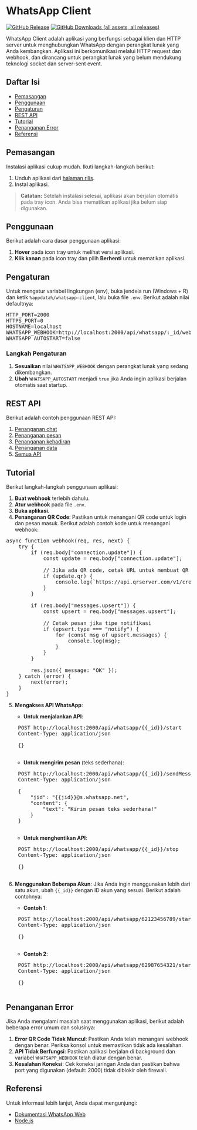 # WhatsApp Client

[![GitHub Release](https://img.shields.io/github/v/release/ndiing/whatsapp-client)](https://github.com/ndiing/whatsapp-client/releases)
[![GitHub Downloads (all assets, all releases)](https://img.shields.io/github/downloads/ndiing/whatsapp-client/total)](https://github.com/ndiing/whatsapp-client/releases)

WhatsApp Client adalah aplikasi yang berfungsi sebagai klien dan HTTP server untuk menghubungkan WhatsApp dengan perangkat lunak yang Anda kembangkan. Aplikasi ini berkomunikasi melalui HTTP request dan webhook, dan dirancang untuk perangkat lunak yang belum mendukung teknologi socket dan server-sent event.

## Daftar Isi

- [Pemasangan](#pemasangan)
- [Penggunaan](#penggunaan)
- [Pengaturan](#pengaturan)
- [REST API](#rest-api)
- [Tutorial](#tutorial)
- [Penanganan Error](#penanganan-error)
- [Referensi](#referensi)

## Pemasangan

Instalasi aplikasi cukup mudah. Ikuti langkah-langkah berikut:

1. Unduh aplikasi dari [halaman rilis](https://github.com/ndiing/whatsapp-client/releases).
2. Instal aplikasi.

> **Catatan:** Setelah instalasi selesai, aplikasi akan berjalan otomatis pada tray icon. Anda bisa mematikan aplikasi jika belum siap digunakan.

## Penggunaan

Berikut adalah cara dasar penggunaan aplikasi:

1. **Hover** pada icon tray untuk melihat versi aplikasi.
2. **Klik kanan** pada icon tray dan pilih **Berhenti** untuk mematikan aplikasi.

## Pengaturan

Untuk mengatur variabel lingkungan (env), buka jendela run (Windows + R) dan ketik `%appdata%/whatsapp-client`, lalu buka file `.env`. Berikut adalah nilai defaultnya:

<pre>
HTTP_PORT=2000
HTTPS_PORT=0
HOSTNAME=localhost
WHATSAPP_WEBHOOK=http://localhost:2000/api/whatsapp/:_id/webhook
WHATSAPP_AUTOSTART=false
</pre>

### Langkah Pengaturan

1. **Sesuaikan** nilai `WHATSAPP_WEBHOOK` dengan perangkat lunak yang sedang dikembangkan.
2. **Ubah** `WHATSAPP_AUTOSTART` menjadi `true` jika Anda ingin aplikasi berjalan otomatis saat startup.

## REST API

Berikut adalah contoh penggunaan REST API:

1. [Penanganan chat](./http/whatsapp-chat.http)
2. [Penanganan pesan](./http/whatsapp-message.http)
3. [Penanganan kehadiran](./http/whatsapp-presence.http)
4. [Penanganan data](./http/whatsapp-store.http)
5. [Semua API](./http/whatsapp.http)

## Tutorial

Berikut langkah-langkah penggunaan aplikasi:

1. **Buat webhook** terlebih dahulu.
2. **Atur webhook** pada file `.env`.
3. **Buka aplikasi**.
4. **Penanganan QR Code**: Pastikan untuk menangani QR code untuk login dan pesan masuk. Berikut adalah contoh kode untuk menangani webhook:

<pre>
async function webhook(req, res, next) {
    try {
        if (req.body["connection.update"]) {
            const update = req.body["connection.update"];

            // Jika ada QR code, cetak URL untuk membuat QR code
            if (update.qr) {
                console.log(`https://api.qrserver.com/v1/create-qr-code/?size=256x256&data=${encodeURIComponent(update.qr)}`);
            }
        }

        if (req.body["messages.upsert"]) {
            const upsert = req.body["messages.upsert"];

            // Cetak pesan jika tipe notifikasi
            if (upsert.type === "notify") {
                for (const msg of upsert.messages) {
                    console.log(msg);
                }
            }
        }

        res.json({ message: "OK" });
    } catch (error) {
        next(error);
    }
}
</pre>

5. **Mengakses API WhatsApp**:

    - **Untuk menjalankan API**:
    <pre>
    POST http://localhost:2000/api/whatsapp/{{_id}}/start 
    Content-Type: application/json

    {}
    </pre>
    
    - **Untuk mengirim pesan** (teks sederhana):
    <pre>
    POST http://localhost:2000/api/whatsapp/{{_id}}/sendMessage 
    Content-Type: application/json

    {
        "jid": "{{jid}}@s.whatsapp.net",
        "content": {
            "text": "Kirim pesan teks sederhana!"
        }
    }
    </pre>
    
    - **Untuk menghentikan API**:
    <pre>
    POST http://localhost:2000/api/whatsapp/{{_id}}/stop 
    Content-Type: application/json

    {}
    </pre>

6. **Menggunakan Beberapa Akun**: Jika Anda ingin menggunakan lebih dari satu akun, ubah `{{_id}}` dengan ID akun yang sesuai. Berikut adalah contohnya:

    - **Contoh 1**:
    <pre>
    POST http://localhost:2000/api/whatsapp/62123456789/start 
    Content-Type: application/json

    {}
    </pre>
    
    - **Contoh 2**:
    <pre>
    POST http://localhost:2000/api/whatsapp/62987654321/start 
    Content-Type: application/json

    {}
    </pre>

## Penanganan Error

Jika Anda mengalami masalah saat menggunakan aplikasi, berikut adalah beberapa error umum dan solusinya:

1. **Error QR Code Tidak Muncul**: Pastikan Anda telah menangani webhook dengan benar. Periksa konsol untuk memastikan tidak ada kesalahan.
2. **API Tidak Berfungsi**: Pastikan aplikasi berjalan di background dan variabel `WHATSAPP_WEBHOOK` telah diatur dengan benar.
3. **Kesalahan Koneksi**: Cek koneksi jaringan Anda dan pastikan bahwa port yang digunakan (default: 2000) tidak diblokir oleh firewall.

## Referensi

Untuk informasi lebih lanjut, Anda dapat mengunjungi:

- [Dokumentasi WhatsApp Web](https://web.whatsapp.com/)
- [Node.js](https://nodejs.org/en/docs/)
